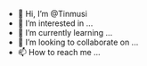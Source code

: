 - 👋 Hi, I’m @Tinmusi
- 👀 I’m interested in ...
- 🌱 I’m currently learning ...
- 💞️ I’m looking to collaborate on ...
- 📫 How to reach me ...

<!---
Tinmusi/Tinmusi is a ✨ special ✨ repository because its `README.md` (this file) appears on your GitHub profile.
You can click the Preview link to take a look at your changes.
--->
